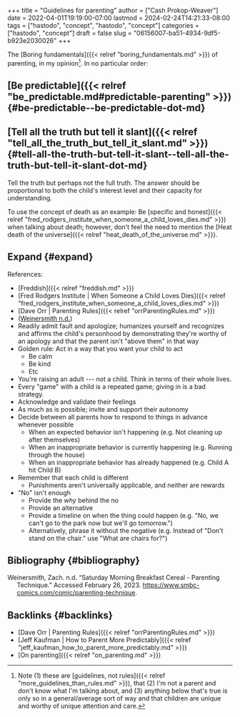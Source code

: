 +++
title = "Guidelines for parenting"
author = ["Cash Prokop-Weaver"]
date = 2022-04-01T19:19:00-07:00
lastmod = 2024-02-24T14:21:33-08:00
tags = ["hastodo", "concept", "hastodo", "concept"]
categories = ["hastodo", "concept"]
draft = false
slug = "06156007-ba51-4934-9df5-b923e2030026"
+++

The [Boring fundamentals]({{< relref "boring_fundamentals.md" >}}) of parenting, in my opinion[^fn:1]. In no particular order:


## [Be predictable]({{< relref "be_predictable.md#predictable-parenting" >}}) {#be-predictable--be-predictable-dot-md}


## [Tell all the truth but tell it slant]({{< relref "tell_all_the_truth_but_tell_it_slant.md" >}}) {#tell-all-the-truth-but-tell-it-slant--tell-all-the-truth-but-tell-it-slant-dot-md}

Tell the truth but perhaps not the full truth. The answer should be proportional to both the child's interest level and their capacity for understanding.

To use the concept of death as an example: Be [specific and honest]({{< relref "fred_rodgers_institute_when_someone_a_child_loves_dies.md" >}}) when talking about death; however, don't feel the need to mention the [Heat death of the universe]({{< relref "heat_death_of_the_universe.md" >}}).


## Expand {#expand}

References:

-   [Freddish]({{< relref "freddish.md" >}})
-   [Fred Rodgers Institute | When Someone a Child Loves Dies]({{< relref "fred_rodgers_institute_when_someone_a_child_loves_dies.md" >}})
-   [Dave Orr | Parenting Rules]({{< relref "orrParentingRules.md" >}})
-   (<a href="#citeproc_bib_item_1">Weinersmith n.d.</a>)
-   Readily admit fault and apologize; humanizes yourself and recognizes and affirms the child's personhood by demonstrating they're worthy of an apology and that the parent isn't "above them" in that way
-   Golden rule: Act in a way that you want your child to act
    -   Be calm
    -   Be kind
    -   Etc
-   You're raising an adult --- not a child. Think in terms of their whole lives.
-   Every "game" with a child is a repeated game; giving in is a bad strategy.
-   Acknowledge and validate their feelings
-   As much as is possible; invite and support their autonomy
-   Decide between all parents how to respond to things in advance whenever possible
    -   When an expected behavior isn't happening (e.g. Not cleaning up after themselves)
    -   When an inappropriate behavior is currently happening (e.g. Running through the house)
    -   When an inappropriate behavior has already happened (e.g. Child A hit Child B)
-   Remember that each child is different
    -   Punishments aren't universally applicable, and neither are rewards
-   "No" isn't enough
    -   Provide the _why_ behind the no
    -   Provide an alternative
    -   Provide a timeline on when the thing could happen (e.g. "No, we can't go to the park now but we'll go tomorrow.")
    -   Alternatively, phrase it without the negative (e.g. Instead of "Don't stand on the chair." use "What are chairs for?")


## Bibliography {#bibliography}

<style>.csl-entry{text-indent: -1.5em; margin-left: 1.5em;}</style><div class="csl-bib-body">
  <div class="csl-entry"><a id="citeproc_bib_item_1"></a>Weinersmith, Zach. n.d. “Saturday Morning Breakfast Cereal - Parenting Technique.” Accessed February 26, 2023. <a href="https://www.smbc-comics.com/comic/parenting-technique">https://www.smbc-comics.com/comic/parenting-technique</a>.</div>
</div>


## Backlinks {#backlinks}

-   [Dave Orr | Parenting Rules]({{< relref "orrParentingRules.md" >}})
-   [Jeff Kaufman | How to Parent More Predictably]({{< relref "jeff_kaufman_how_to_parent_more_predictably.md" >}})
-   [On parenting]({{< relref "on_parenting.md" >}})

[^fn:1]: Note (1) these are [guidelines, not rules]({{< relref "more_guidelines_than_rules.md" >}}), that (2) I'm not a parent and don't know what I'm talking about, and (3) anything below that's true is only so in a general/average sort of way and that children are unique and worthy of unique attention and care.